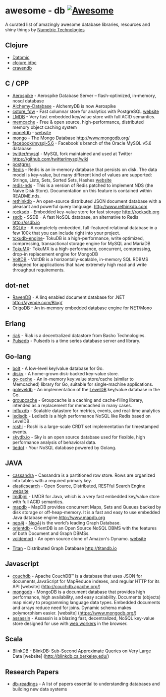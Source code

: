 ﻿awesome - db [![Awesome](https://cdn.rawgit.com/sindresorhus/awesome/d7305f38d29fed78fa85652e3a63e154dd8e8829/media/badge.svg)](https://github.com/sindresorhus/awesome)
=========
A curated list of amazingly awesome database libraries, resources and shiny things by [Numetric Technologies](https://www.numetriclabz.com/)

## Clojure
 * [Datomic](http://www.datomic.com/)
 * [clojure.jdbc](https://github.com/niwibe/clojure.jdbc)
 * [cravendb](https://github.com/robashton/cravendb)

## C / CPP
* [Aerospike](https://github.com/aerospike/aerospike-server) - Aerospike Database Server – flash-optimized, in-memory, nosql database
* [Alchemy-Database](https://github.com/JakSprats/Alchemy-Database) - AlchemyDB is now Aerospike
* [cstore_fdw](https://github.com/citusdata/cstore_fdw) - Fast columnar store for analytics with PostgreSQL [website](http://citusdata.github.io/cstore_fdw/)
* [LMDB](http://symas.com/mdb/) - Very fast embedded key/value store with full ACID semantics.
* [memcache](https://github.com/memcached/memcached) - Free & open source, high-performance, distributed memory object caching system
* [monetdb](https://github.com/snaga/monetdb) - [website](https://www.monetdb.org/)
* [mongo](https://github.com/mongodb/mongo) - The Mongo Database http://www.mongodb.org/
* [facebook/mysql-5.6](https://github.com/facebook/mysql-5.6) - Facebook's branch of the Oracle MySQL v5.6 database
* [twitter/mysql](https://github.com/twitter/mysql) - MySQL fork maintained and used at Twitter https://github.com/twitter/mysql/wiki
* [postgres](https://github.com/postgres/postgres)
* [Redis](https://github.com/antirez/redis) - Redis is an in-memory database that persists on disk. The data model is key-value, but many different kind of values are supported: Strings, Lists, Sets, Sorted Sets, Hashes [website](http://redis.io)
* [redis-nds](https://github.com/mpalmer/redis/tree/nds-2.6) - This is a version of Redis patched to implement NDS (the Naive Disk Store). Documentation on this feature is contained within README.nds.
* [rethinkdb](https://github.com/rethinkdb/rethinkdb) - An open-source distributed JSON document database with a pleasant and powerful query language. http://www.rethinkdb.com
* [rocksdb](https://github.com/facebook/rocksdb) - Embedded key-value store for fast storage http://rocksdb.org
* [ssdb](https://github.com/ideawu/ssdb) - SSDB - A fast NoSQL database, an alternative to Redis http://ssdb.io
* [SQLite](http://www.sqlite.org/) - A completely embedded, full-featured relational database in a few 100k that you can include right into your project.
* [tokudb-engine](https://github.com/Tokutek/tokudb-engine)- TokuDB is a high-performance, write optimized, compressing, transactional storage engine for MySQL and MariaDB
* [TokuMX](https://github.com/Tokutek/mongo)- TokuMX is a high-performance, concurrent, compressing, drop-in replacement engine for MongoDB
* [VoltDB](https://github.com/VoltDB/voltdb/) - VoltDB is a horizontally-scalable, in-memory SQL RDBMS designed for applications that have extremely high read and write throughput requirements.


## dot-net

* [RavenDB](https://github.com/ravendb/ravendb) - A linq enabled document database for .NET http://ayende.com/Blog/
* [OrigoDB](http://dev.origodb.com) - An in-memory embedded database engine for NET/Mono

## Erlang

* [riak](https://github.com/basho/riak) - Riak is a decentralized datastore from Basho Technologies.
* [Pulsedb](http://pulsedb.io) - Pulsedb is a time series database server and library.

## Go-lang

* [bolt](https://github.com/boltdb/bolt) - A low-level key/value database for Go.
* [diskv](https://github.com/peterbourgon/diskv) - A home-grown disk-backed key-value store.
* [go-cache](https://github.com/pmylund/go-cache) - An in-memory key:value store/cache (similar to Memcached) library for Go, suitable for single-machine applications.
* [goleveldb](https://github.com/syndtr/goleveldb) - An implementation of the [LevelDB](https://code.google.com/p/leveldb/) key/value database in the Go.
* [groupcache](https://github.com/golang/groupcache) - Groupcache is a caching and cache-filling library, intended as a replacement for memcached in many cases.
* [influxdb](https://github.com/influxdb/influxdb) - Scalable datastore for metrics, events, and real-time analytics
* [ledisdb](https://github.com/siddontang/ledisdb) - Ledisdb is a high performance NoSQL like Redis based on LevelDB.
* [roshi](https://github.com/soundcloud/roshi/) - Roshi is a large-scale CRDT set implementation for timestamped events.
* [skydb.io](https://github.com/skydb/sky) - Sky is an open source database used for flexible, high performance analysis of behavioral data.
* [tiedot](https://github.com/HouzuoGuo/tiedot) - Your NoSQL database powered by Golang.



## JAVA
* [cassandra](https://github.com/apache/cassandra) - Cassandra is a partitioned row store. Rows are organized into tables with a required primary key.
* [elasticsearch](https://github.com/elasticsearch/elasticsearch) - Open Source, Distributed, RESTful Search Engine [website](http://elasticsearch.org)
* [lmdbjni](https://github.com/deephacks/lmdbjni) - LMDB for Java, which is a very fast embedded key/value store with full ACID semantics.
* [mapdb](https://github.com/jankotek/MapDB) - MapDB provides concurrent Maps, Sets and Queues backed by disk storage or off-heap-memory. It is a fast and easy to use embedded Java database engine.http://www.mapdb.org
* [neo4j](https://github.com/neo4j/neo4j) - [Neo4j](http://neo4j.org) is the world’s leading Graph Database.
* [orientdb](https://github.com/orientechnologies/orientdb) - OrientDB is an Open Source NoSQL DBMS with the features of both Document and Graph DBMSs.
* [voldemort](https://github.com/voldemort/voldemort) - An open source clone of Amazon's Dynamo. [website](http://project-voldemort.com)
- [Titan](https://github.com/thinkaurelius/titan) - Distributed Graph Database http://titandb.io


## Javascript
* [couchdb](https://github.com/apache/couchdb) - Apache CouchDB™ is a database that uses JSON for documents,JavaScript for MapReduce indexes, and regular HTTP for its API [website] (http://couchdb.apache.org/)
* [mongodb](https://github.com/mongodb/mongo) - MongoDB is a document database that provides high performance, high availability, and easy scalability. Documents (objects) map nicely to programming language data types. Embedded documents and arrays reduce need for joins. Dynamic schema makes polymorphism easier. [website] (https://www.mongodb.org/)
* [assassin](https://github.com/genderev/assassin) - Assassin is a blazing fast, decentralized, NoSQL key-value store designed for use with [web workers](https://developer.mozilla.org/en-US/docs/Web/API/Web_Workers_API/Using_web_workers) in the browser.


## Scala
* [BlinkDB](https://github.com/sameeragarwal/blinkdb) - BlinkDB: Sub-Second Approximate Queries on Very Large Data [website]	(http://blinkdb.cs.berkeley.edu/)

## Research Papers
* [db-readings](https://github.com/rxin/db-readings) - A list of papers essential to understanding databases and building new data systems

